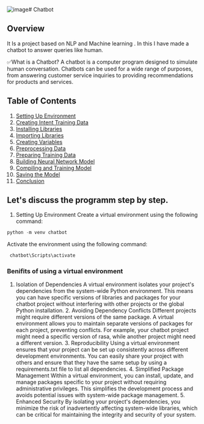 ![image](https://github.com/Akshitaa05/Chatbot/assets/171258488/6cb49af8-d5ba-4e25-970a-f4d7559630f4)# Chatbot

## Overview 
It Is a project based on NLP and Machine learning . In this I have made a chatbot to answer queries like human.

✅What is a Chatbot?
A chatbot is a computer program designed to simulate human conversation. Chatbots can be used for a wide range of purposes, from answering customer service inquiries to providing recommendations for products and services.

## Table of Contents
1. [Setting Up Environment](#setting-up-environment)
2. [Creating Intent Training Data](#creating-intent-training-data)
3. [Installing Libraries](#installing-libraries)
4. [Importing Libraries](#importing-libraries)
5. [Creating Variables](#creating-variables)
6. [Preprocessing Data](#preprocessing-data)
7. [Preparing Training Data](#preparing-training-data)
8. [Building Neural Network Model](#building-neural-network-model)
9. [Compiling and Training Model](#compiling-and-training-model)
10. [Saving the Model](#saving-the-model)
11. [Conclusion](#conclusion)

## Let's discuss the programm step by step.
1. Setting Up Environment <a name="setting-up-environment"></a>
 Create a virtual environment using the following command:
 ```python
python -m venv chatbot
```
 Activate the environment using the following command:
 ```python
  chatbot\Scripts\activate
```
### Benifits of using a virtual environment
 1. Isolation of Dependencies
	A virtual environment isolates your project's dependencies from the system-wide Python environment. This means you can have specific versions of libraries and packages for your chatbot project without interfering with other projects or the global Python installation.
	2. Avoiding Dependency Conflicts
	Different projects might require different versions of the same package. A virtual environment allows you to maintain separate versions of packages for each project, preventing conflicts. For example, your chatbot project might need a specific version of rasa, while another project might need a different version.
	3. Reproducibility
	Using a virtual environment ensures that your project can be set up consistently across different development environments. You can easily share your project with others and ensure that they have the same setup by using a requirements.txt file to list all dependencies.
	4. Simplified Package Management
	Within a virtual environment, you can install, update, and manage packages specific to your project without requiring administrative privileges. This simplifies the development process and avoids potential issues with system-wide package management.
	5. Enhanced Security
	By isolating your project's dependencies, you minimize the risk of inadvertently affecting system-wide libraries, which can be critical for maintaining the integrity and security of your system.


